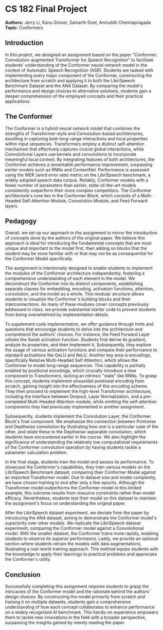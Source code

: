 # CS 182 Final Project

**Authors:** Jerry Li, Kanu Grover, Samarth Goel, Aniruddh Chennapragada
**Topic:** Conformers

## Introduction

In this project, we designed an assignment based on the paper "Conformer: Convolution-augmented Transformer for Speech Recognition" to facilitate students' understanding of the Conformer neural network model in the context of Automatic Speech Recognition (ASR). Students are tasked with implementing every major component of the Conformer, constructing the architecture from scratch and applying it to both the LibriSpeech Benchmark Dataset and the AN4 Dataset. By comparing the model's performance and design choices to alternative solutions, students gain a deeper comprehension of the employed concepts and their practical applications.

## The Conformer

The Conformer is a hybrid neural network model that combines the strengths of Transformer-style and Convolution-based architectures, excelling in capturing both long-range interactions and local properties within input sequences. Transformers employ a distinct self-attention mechanism that effectively captures crucial global interactions, while Convolutional Layers use kernels and convolutions to incorporate meaningful local context. By integrating features of both architectures, the Conformer achieves a remarkable performance improvement, surpassing earlier models such as RNNs and ContextNet. Performance is assessed using the WER (word error rate) metric on the LibriSpeech benchmark, a widely adopted speech data corpus. Notably, Conformer models with a fewer number of parameters than earlier, state-of-the-art models consistently outperform their more complex competitors. The Conformer architecture's core lies in the Conformer Block, which consists of a Multi-Headed Self-Attention Module, Convolution Module, and Feed Forward layers.

## Pedagogy

Overall, we set up our approach in the assignment to mirror the introduction of concepts done by the authors of the original paper. We believe this approach is ideal for introducing the fundamental concepts that are most unique and important to the model first, then adding on blocks that the student may be more familiar with or that may not be as consequential for the Conformer Model specifically.

The assignment is intentionally designed to enable students to implement the modules of the Conformer architecture independently, fostering a comprehensive understanding of each element in the model. We deconstruct the Conformer into its distinct components, establishing separate classes for embedding, encoding, activation functions, attention, convolution, and the model as a whole. This modular structure allows students to visualize the Conformer's building blocks and their interconnections. As many of these modules cover concepts previously addressed in class, we provide substantial starter code to prevent students from being overwhelmed by implementation details.

To supplement code implementation, we offer guidance through hints and questions that encourage students to delve into the architecture and comprehend the authors' choices. For instance, the Feed Forward Layer utilizes the Swish activation function. Students first derive its gradient, analyze its properties, and then implement it. Subsequently, they explore the usage of various activation functions and compare their performance to standard activations like GeLU and ReLU. Another key area is encodings, specifically Relative Multi-Headed Self Attention, which allows the Conformer to model long-range sequences. This capability is partially enabled by positional encodings, which crucially introduce a time component to Transformers, lacking an intrinsic "state" like RNNs. To grasp this concept, students implement sinusoidal positional encoding from scratch, gaining insight into the effectiveness of this encoding scheme. They then proceed to implement the high-level Transformer architecture, including the interface between Dropout, Layer Normalization, and a pre-completed Multi-Headed Attention module, while omitting the self-attention components they had previously implemented in another assignment.

Subsequently, students implement the Convolution Layer, the Conformer Block's final component. We emphasize the connection between Pointwise and Depthwise convolution by illustrating how one is a particular case of the other, and relate these to the Depthwise-separable convolution, which students have encountered earlier in the course. We also highlight the significance of understanding the relatively low computational requirements of the Conformer convolution operation by having students tackle a parameter calculation problem.

In the final stage, students train the model and assess its performance. To showcase the Conformer's capabilities, they train various models on the LibriSpeech Benchmark dataset, comparing their Conformer Model against an imported Transformer model. Due to dataset size and model complexity, we have chosen training to end after only a few epochs. Although the Transformer model outperforms the Conformer model in this limited example, this outcome results from resource constraints rather than model efficacy. Nevertheless, students test their model on this dataset to maintain the assignment's focus on understanding the original paper.

After the LibriSpeech dataset experiment, we deviate from the paper by introducing the AN4 dataset, aiming to demonstrate the Conformer model's superiority over other models. We replicate the LibriSpeech dataset experiment, comparing the Conformer model against a Convolutional model. With the smaller dataset, the Conformer trains more rapidly, enabling students to observe its superior performance. Lastly, we provide an optional section where students retrain the models with data augmentations, illustrating a real-world training approach. This method equips students with the knowledge to apply their learnings to practical problems and appreciate the Conformer's utility.

## Conclusion

Successfully completing this assignment requires students to grasp the intricacies of the Conformer model and the rationale behind the authors' design choices. By constructing the model primarily from scratch and training it on multiple datasets, students gain a comprehensive understanding of how each concept collaborates to enhance performance on a widely recognized AI benchmark. This hands-on experience empowers them to tackle new innovations in the field with a broader perspective, surpassing the insights gained by merely reading the paper.
